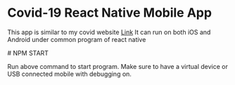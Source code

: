 # Covid-19 React Native Mobile App
<p>This app is similar to my covid website <a href="https://covid-19-f8568.web.app/">Link</a>
It can run on both iOS and Android under common program of react native</p> 
# NPM START
<p>Run above command to start program. Make sure to have a virtual device or USB connected mobile with debugging on.</p>
